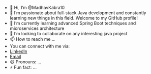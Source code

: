 - 👋 Hi, I’m @MadhavKabra10
- 👀 I’m passionate about full-stack Java development and constantly learning new things in this field. Welcome to my GitHub profile!
- 🌱 I’m currently learning advanced Spring Boot techniques and microservices architecture
- 💞️ I’m looking to collaborate on any interesting java project
- 📫 How to reach me ...
- You can connect with me via:
- [LinkedIn](https://www.linkedin.com/in/madhav-kabra-51113a24a)
- [Email](kabramadhav10@gmail.com)
- 😄 Pronouns: ...
- ⚡ Fun fact: ...

<!---
MadhavKabra10/MadhavKabra10 is a ✨ special ✨ repository because its `README.md` (this file) appears on your GitHub profile.
You can click the Preview link to take a look at your changes.
--->
